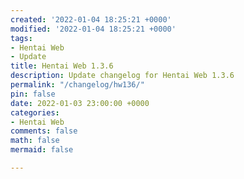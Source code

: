 ```yaml
---
created: '2022-01-04 18:25:21 +0000'
modified: '2022-01-04 18:25:21 +0000'
tags:
- Hentai Web
- Update
title: Hentai Web 1.3.6
description: Update changelog for Hentai Web 1.3.6
permalink: "/changelog/hw136/"
pin: false
date: 2022-01-03 23:00:00 +0000
categories:
- Hentai Web
comments: false
math: false
mermaid: false

---
```

